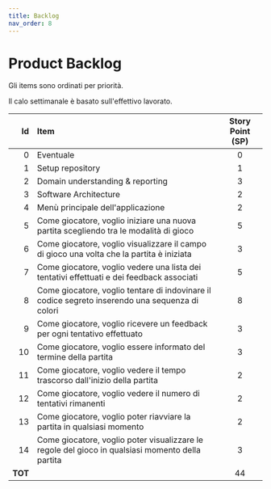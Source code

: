 ```yaml
---
title: Backlog
nav_order: 8
---
```

# Product Backlog

Gli items sono ordinati per priorità.

Il calo settimanale è basato sull'effettivo lavorato.

|      Id | Item                                                                                              | Story Point (SP) |
|--------:|:--------------------------------------------------------------------------------------------------|:----------------:|
|       0 | Eventuale                                                                                         |        0         |
|       1 | Setup repository                                                                                  |        1         |
|       2 | Domain understanding & reporting                                                                  |        3         |
|       3 | Software Architecture                                                                             |        2         |
|       4 | Menù principale dell'applicazione                                                                 |        2         |
|       5 | Come giocatore, voglio iniziare una nuova partita scegliendo tra le modalità di gioco             |        5         |
|       6 | Come giocatore, voglio visualizzare il campo di gioco una volta che la partita è iniziata         |        3         |
|       7 | Come giocatore, voglio vedere una lista dei tentativi effettuati e dei feedback associati         |        5         |
|       8 | Come giocatore, voglio tentare di indovinare il codice segreto inserendo una sequenza di colori   |        8         |
|       9 | Come giocatore, voglio ricevere un feedback per ogni tentativo effettuato                         |        3         |
|      10 | Come giocatore, voglio essere informato del termine della partita                                 |        3         |
|      11 | Come giocatore, voglio vedere il tempo trascorso dall'inizio della partita                        |        2         |
|      12 | Come giocatore, voglio vedere il numero di tentativi rimanenti                                    |        2         |
|      13 | Come giocatore, voglio poter riavviare la partita in qualsiasi momento                            |        2         |
|      14 | Come giocatore, voglio poter visualizzare le regole del gioco in qualsiasi momento della partita  |        3         |
| **TOT** |                                                                                                   |        44        |